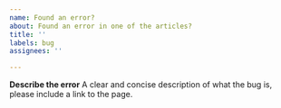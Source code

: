 ```yaml
---
name: Found an error?
about: Found an error in one of the articles?
title: ''
labels: bug
assignees: ''

---
```


**Describe the error**
A clear and concise description of what the bug is, please include a link to the page.
